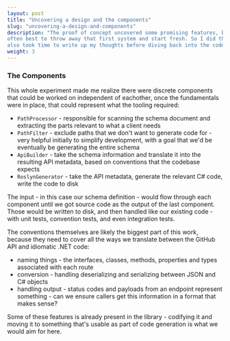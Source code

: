 ```yaml
---
layout: post
title: "Uncovering a design and the components"
slug: "uncovering-a-design-and-components"
description: "The proof of concept uncovered some promising features, but it's
often best to throw away that first system and start fresh. So I did that, but
also took time to write up my thoughts before diving back into the code."
weight: 3
---
```


### The Components

This whole experiment made me realize there were discrete components that could
be worked on independent of eachother, once the fundamentals were in place, that
could represent what the tooling required:

 - `PathProcessor` - responsible for scanning the schema document and extracting
   the parts relevant to what a client needs
 - `PathFilter` - exclude paths that we don't want to generate code for - very
   helpful initially to simplify development, with a goal that we'd be
   eventually be generating the entire schema
 - `ApiBuilder` - take the schema information and translate it into the
   resulting API metadata, based on conventions that the codebase expects
 - `RoslynGenerator` - take the API metadata, generate the relevant C# code,
   write the code to disk

The input - in this case our schema definition - would flow through each
component until we got source code as the output of the last component. Those
would be written to disk, and then handled like our existing code - with unit
tests, convention tests, and even integration tests.

The conventions themselves are likely the biggest part of this work, because
they need to cover all the ways we translate between the GitHub API and
idiomatic .NET code:

 - naming things - the interfaces, classes, methods, properties and types
   associated with each route
 - conversion - handling deserializing and serializing between JSON and C# objects
 - handling output - status codes and payloads from an endpoint represent
   something - can we ensure callers get this information in a format that makes
   sense?

Some of these features is already present in the library - codifying it and
moving it to something that's usable as part of code generation is what we would
aim for here.
